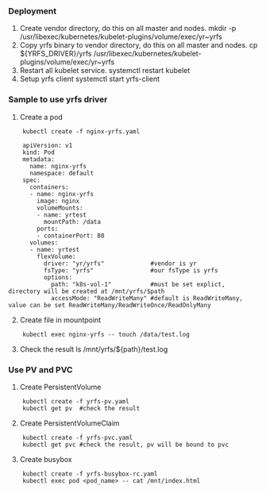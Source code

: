 ### Deployment

1. Create vendor directory, do this on all master and nodes.
    mkdir -p /usr/libexec/kubernetes/kubelet-plugins/volume/exec/yr~yrfs
2. Copy yrfs binary to vendor directory, do this on all master and nodes.
    cp ${YRFS_DRIVER}/yrfs /usr/libexec/kubernetes/kubelet-plugins/volume/exec/yr~yrfs
3. Restart all kubelet service.
    systemctl restart kubelet
4. Setup yrfs client
    systemctl start yrfs-client

### Sample to use yrfs driver

1. Create a pod

```
    kubectl create -f nginx-yrfs.yaml
```
    
```
    apiVersion: v1
    kind: Pod
    metadata:
      name: nginx-yrfs
      namespace: default
    spec:
      containers:
      - name: nginx-yrfs
        image: nginx
        volumeMounts:
        - name: yrtest
          mountPath: /data
        ports:
        - containerPort: 80
      volumes:
      - name: yrtest
        flexVolume:
          driver: "yr/yrfs"             #vendor is yr
          fsType: "yrfs"                #our fsType is yrfs
          options:
            path: "k8s-vol-1"           #must be set explict, directory will be created at /mnt/yrfs/$path
            accessMode: "ReadWriteMany" #default is ReadWriteMany, value can be set ReadWriteMany/ReadWriteOnce/ReadOnlyMany
```

2. Create file in mountpoint
```
    kubectl exec nginx-yrfs -- touch /data/test.log
```
3. Check the result
    ls /mnt/yrfs/${path}/test.log

### Use PV and PVC

1. Create PersistentVolume
```
    kubectl create -f yrfs-pv.yaml
    kubectl get pv  #check the result
```
2. Create PersistentVolumeClaim
```
    kubectl create -f yrfs-pvc.yaml
    kubectl get pvc #check the result, pv will be bound to pvc
```
3. Create busybox
```
    kubectl create -f yrfs-busybox-rc.yaml
    kubectl exec pod <pod_name> -- cat /mnt/index.html
```

